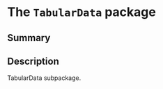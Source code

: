 # The `TabularData` package

<a id="summary"></a>

## Summary

<a id="description"></a>

## Description

TabularData subpackage.

<!-- !! processed by numpydoc !! -->

